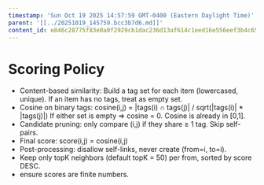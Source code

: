 ```yaml
---
timestamp: 'Sun Oct 19 2025 14:57:59 GMT-0400 (Eastern Daylight Time)'
parent: '[[../20251019_145759.bcc3b7d6.md]]'
content_id: e846c28775f83e0a0f2929cb1dac236d13af614c1eed16e556eef3b4c658caca
---
```


# Scoring Policy

* Content-based similarity: Build a tag set for each item (lowercased, unique). If an item has no tags, treat as empty set.
* Cosine on binary tags: cosine(i,j) = |tags(i) ∩ tags(j)| / sqrt(|tags(i)| \* |tags(j)|) If either set is empty ⇒ cosine = 0. Cosine is already in \[0,1].
* Candidate pruning: only compare (i,j) if they share ≥ 1 tag. Skip self-pairs.
* Final score: score(i,j) = cosine(i,j)
* Post-processing: disallow self-links, never create (from=i, to=i).
* Keep only topK neighbors (default topK = 50) per from, sorted by score DESC.
* ensure scores are finite numbers.
